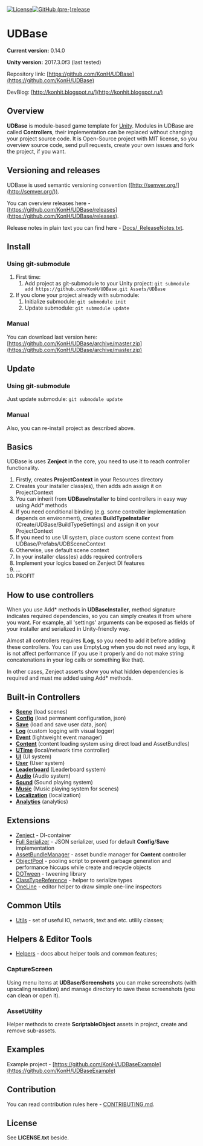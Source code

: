 [![License](https://img.shields.io/badge/license-MIT-blue.svg)](LICENSE.txt)[![GitHub (pre-)release](https://img.shields.io/github/release/konh/udbase/all.svg)](https://github.com/KonH/UDBase/releases)

# UDBase 

**Current version:** 0.14.0

**Unity version:** 2017.3.0f3 (last tested)

Repository link: [https://github.com/KonH/UDBase](https://github.com/KonH/UDBase)

DevBlog: [http://konhit.blogspot.ru/](http://konhit.blogspot.ru/)

## Overview

**UDBase** is module-based game template for [Unity](https://unity3d.com/). Modules in UDBase are called **Controllers**, their implementation can be replaced without changing your project source code. It is Open-Source project with MIT license, so you overview source code, send pull requests, create your own issues and fork the project, if you want.

## Versioning and releases

UDBase is used semantic versioning convention ([http://semver.org/](http://semver.org/)). 

You can overview releases here - [https://github.com/KonH/UDBase/releases](https://github.com/KonH/UDBase/releases).

Release notes in plain text you can find here - [Docs/_ReleaseNotes.txt](Docs/_ReleaseNotes.txt).

## Install

### Using git-submodule
1. First time: 
	1. Add project as git-submodule to your Unity project: `git submodule add https://github.com/KonH/UDBase.git Assets/UDBase`
2. If you clone your project already with submodule:
	1. Initialize submodule: `git submodule init`
	2. Update submodule: `git submodule update`

### Manual
You can download last version here: [https://github.com/KonH/UDBase/archive/master.zip](https://github.com/KonH/UDBase/archive/master.zip)

## Update

### Using git-submodule
Just update submodule: `git submodule update`

### Manual
Also, you can re-install project as described above.

## Basics

UDBase is uses **Zenject** in the core, you need to use it to reach controller functionality.

1. Firstly, creates **ProjectContext** in your Resources directory
2. Creates your installer class(es), then adds adn assign it on ProjectContext
3. You can inherit from **UDBaseInstaller** to bind controllers in easy way using Add* methods 
4. If you need conditional binding (e.g. some controller implementation depends on environment), creates **BuildTypeInstaller** (Create/UDBase/BuildTypeSettings) and assign it on your ProjectContext
5. If you need to use UI system, place custom scene context from UDBase/Prefabs/UDBSceneContext
6. Otherwise, use default scene context
7. In your installer class(es) adds required controllers
8. Implement your logics based on Zenject DI features
9. ...
8. PROFIT 

## How to use controllers

When you use Add* methods in **UDBaseInstaller**, method signature indicates required dependencies, so you can simply creates it from where you want. For example, all 'settings' arguments can be exposed as fields of your installer and serialized in Unity-friendly way.

Almost all controllers requires **ILog**, so you need to add it before adding these controllers. You can use EmptyLog when you do not need any logs, it is not affect performance (if you use it properly and do not make string concatenations in your log calls or something like that).

In other cases, Zenject asserts show you what hidden dependencies is required and must me added using Add* methods.  

## Built-in Controllers

- **[Scene](https://github.com/KonH/UDBase/wiki/UDBase.Controllers.SceneSystem)** (load scenes)
- **[Config](https://github.com/KonH/UDBase/wiki/UDBase.Controllers.ConfigSystem)** (load permanent configuration, json)
- **[Save](https://github.com/KonH/UDBase/wiki/UDBase.Controllers.SaveSystem)** (load and save user data, json)
- **[Log](https://github.com/KonH/UDBase/wiki/UDBase.Controllers.LogSystem)** (custom logging with visual logger)
- **[Event](https://github.com/KonH/UDBase/wiki/UDBase.Controllers.EventSystem)** (lightweight event manager)
- **[Content](https://github.com/KonH/UDBase/wiki/UDBase.Controllers.ContentSystem)** (content loading system using direct load and AssetBundles)
- **[UTime](https://github.com/KonH/UDBase/wiki/UDBase.Controllers.UTime)** (local/network time controller)
- **[UI](Docs/https://github.com/KonH/UDBase/wiki/UDBase.UI.Common)** (UI system)
- **[User](https://github.com/KonH/UDBase/wiki/UDBase.Controllers.UserSystem)** (User system)
- **[Leaderboard](https://github.com/KonH/UDBase/wiki/UDBase.Controllers.LeaderboardSystem)** (Leaderboard system)
- **[Audio](https://github.com/KonH/UDBase/wiki/UDBase.Controllers.AudioSystem)** (Audio system)
- **[Sound](https://github.com/KonH/UDBase/wiki/UDBase.Controllers.SoundSystem)** (Sound playing system)
- **[Music](https://github.com/KonH/UDBase/wiki/UDBase.Controllers.MusicSystem)** (Music playing system for scenes)
- **[Localization](https://github.com/KonH/UDBase/wiki/UDBase.Controllers.LocalizationSystem)** (localization)
- **[Analytics](https://github.com/KonH/UDBase/wiki/UDBase.Controllers.AnalyticsSystem)** (analytics)


## Extensions
- [Zenject](https://github.com/modesttree/Zenject) - DI-container
- [Full Serializer](https://github.com/jacobdufault/fullserializer) - JSON serializer, used for default **Config**/**Save** implementation
- [AssetBundleManager](https://bitbucket.org/Unity-Technologies/assetbundledemo) - asset bundle manager for **Content** controller
- [ObjectPool](https://github.com/UnityPatterns/ObjectPool) - pooling script to prevent garbage generation and performance hiccups while create and recycle objects
- [DOTween](http://dotween.demigiant.com/) - tweening library
- [ClassTypeReference](https://github.com/rotorz/unity3d-class-type-reference) - helper to serialize types
- [OneLine](https://github.com/slavniyteo/one-line) - editor helper to draw simple one-line inspectors

## Common Utils
- [Utils](https://github.com/KonH/UDBase/wiki/UDBase.Utils) - set of useful IO, network, text and etc. utilily classes; 


## Helpers & Editor Tools

- [Helpers](https://github.com/KonH/UDBase/wiki/UDBase.Helpers) - docs about helper tools and common features;

### CaptureScreen

Using menu items at **UDBase/Screenshots** you can make screenshots (with upscaling resolution) and manage directory to save these screenshots (you can clean or open it).

### AssetUtility

Helper methods to create **ScriptableObject** assets in project, create and remove sub-assets.

## Examples
Example project - [https://github.com/KonH/UDBaseExample](https://github.com/KonH/UDBaseExample)

## Contribution

You can read contribution rules here - [CONTRIBUTING.md](CONTRIBUTING.md).

## License
See **LICENSE.txt** beside.

